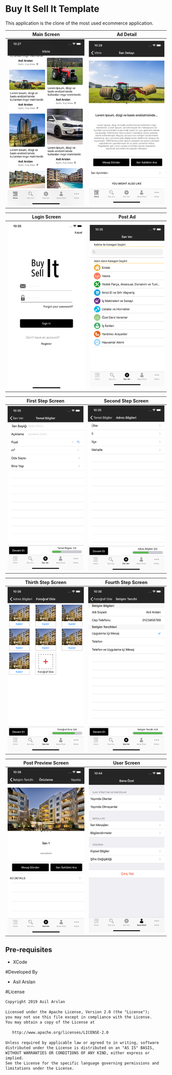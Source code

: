 # Buy It Sell It Template

This application is the clone of the most used ecommerce application.

| Main Screen          | Ad Detail             |
|:-----------------------------:|:-----------------------------:|
| ![Buy It Sell It Template Screenshot 1](https://github.com/asilarslan/buy-it-sell-it/blob/master/screenshots/1.png)              | ![Buy It Sell It Template Screenshot 2](https://github.com/asilarslan/buy-it-sell-it/blob/master/screenshots/2.png)|

| Login Screen          | Post Ad             |
|:-----------------------------:|:-----------------------------:|
| ![Buy It Sell It Template Screenshot 3](https://github.com/asilarslan/buy-it-sell-it/blob/master/screenshots/3.png)| ![Buy It Sell It Template Screenshot 4](https://github.com/asilarslan/buy-it-sell-it/blob/master/screenshots/4.png)|

| First Step Screen          | Second Step Screen             |
|:-----------------------------:|:-----------------------------:|
| ![Buy It Sell It Template Screenshot 5](https://github.com/asilarslan/buy-it-sell-it/blob/master/screenshots/8.png)| ![Buy It Sell It Template Screenshot 6](https://github.com/asilarslan/buy-it-sell-it/blob/master/screenshots/9.png)|

| Thirth Step Screen          | Fourth Step Screen             |
|:-----------------------------:|:-----------------------------:|
| ![Buy It Sell It Template Screenshot 7](https://github.com/asilarslan/buy-it-sell-it/blob/master/screenshots/10.png)| ![Buy It Sell It Template Screenshot 8](https://github.com/asilarslan/buy-it-sell-it/blob/master/screenshots/11.png)|

| Post Preview Screen          | User Screen             |
|:-----------------------------:|:-----------------------------:|
| ![Buy It Sell It Template Screenshot 9](https://github.com/asilarslan/buy-it-sell-it/blob/master/screenshots/12.png)| ![Buy It Sell It Template Screenshot 10](https://github.com/asilarslan/buy-it-sell-it/blob/master/screenshots/13.png)|

Pre-requisites
--------------

- XCode


#Developed By

* Asil Arslan


#License

    Copyright 2019 Asil Arslan

    Licensed under the Apache License, Version 2.0 (the "License");
    you may not use this file except in compliance with the License.
    You may obtain a copy of the License at

       http://www.apache.org/licenses/LICENSE-2.0

    Unless required by applicable law or agreed to in writing, software
    distributed under the License is distributed on an "AS IS" BASIS,
    WITHOUT WARRANTIES OR CONDITIONS OF ANY KIND, either express or implied.
    See the License for the specific language governing permissions and
    limitations under the License.
